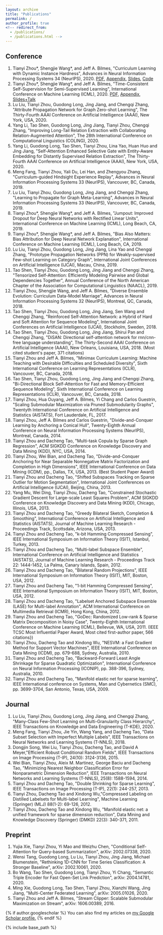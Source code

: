 ```yaml
---
layout: archive
title: "Publications"
permalink: /
author_profile: true
<!-- redirect_from: 
  - /publications/
  - /publications.html -->
---
```


Conference
------
1. Tianyi Zhou\*, Shengjie Wang\*, and Jeff A. Bilmes, "Curriculum Learning with Dynamic Instance Hardness", Advances in Neural Information Processing Systems 34 (NeurIPS), 2020. [PDF](https://github.com/tianyizhou/DIHCL/blob/main/paper/dihcl_neurips2020_main.pdf), [Appendix](https://github.com/tianyizhou/DIHCL/blob/main/paper/dihcl_neurips2020_appendix.pdf), [Slides](https://github.com/tianyizhou/DIHCL/blob/main/paper/dihcl_neurips2020_slides.pdf), [Code](https://github.com/tianyizhou/DIHCL)
1. Tianyi Zhou\*, Shengjie Wang\*, and Jeff A. Bilmes, "Time-Consistent Self-Supervision for Semi-Supervised Learning", International Conference on Machine Learning (ICML), 2020. [PDF](http://proceedings.mlr.press/v119/zhou20d/zhou20d.pdf), [Appendix](http://proceedings.mlr.press/v119/zhou20d/zhou20d-supp.pdf), [Slides+Talk](https://icml.cc/virtual/2020/poster/6671)
1. Lu Liu, Tianyi Zhou, Guodong Long, Jing Jiang, and Chengqi Zhang, "Attribute Propagation Network for Graph Zero-shot Learning", The Thirty-Fourth AAAI Conference on Artificial Intelligence (AAAI), New York, USA, 2020.
1. Yang Li, Tao Shen, Guodong Long, Jing Jiang, Tianyi Zhou, Chengqi Zhang, "Improving Long-Tail Relation Extraction with Collaborating Relation-Augmented Attention", The 28th International Conference on Computational Linguistics (COLING), 2020.
1. Yang Li, Guodong Long, Tao Shen, Tianyi Zhou, Lina Yao, Huan Huo and Jing Jiang, "Self-Attention Enhanced Selective Gate with Entity-Aware Embedding for Distantly Supervised Relation Extraction", The Thirty-Fourth AAAI Conference on Artificial Intelligence (AAAI), New York, USA, 2020.
1. Meng Fang, Tianyi Zhou, Yali Du, Lei Han, and Zhengyou Zhang, "Curriculum-guided Hindsight Experience Replay", Advances in Neural Information Processing Systems 33 (NeurIPS), Vancouver, BC, Canada, 2019.
1. Lu Liu, Tianyi Zhou, Guodong Long, Jing Jiang, and Chengqi Zhang, "Learning to Propagate for Graph Meta-Learning", Advances in Neural Information Processing Systems 33 (NeurIPS), Vancouver, BC, Canada, 2019.
1. Tianyi Zhou\*, Shengjie Wang\*, and Jeff A. Bilmes, "Jumpout: Improved Dropout for Deep Neural Networks with Rectified Linear Units", International Conference on Machine Learning (ICML), Long Beach, CA, 2019.
1. Tianyi Zhou\*, Shengjie Wang\*, and Jeff A. Bilmes, "Bias Also Matters: Bias Attribution for Deep Neural Network Explanation", International Conference on Machine Learning (ICML), Long Beach, CA, 2019.
1. Lu Liu, Tianyi Zhou, Guodong Long, Jing Jiang, Lina Yao and Chengqi Zhang, "Prototype Propagation Networks (PPN) for Weakly-supervised Few-shot Learning on Category Graph", International Joint Conferences on Artificial Intelligence (IJCAI), Macau, China, 2019.
1. Tao Shen, Tianyi Zhou, Guodong Long, Jing Jiang and Chengqi Zhang, "Tensorized Self-Attention: Efficiently Modeling Pairwise and Global Dependencies Together", Annual Conference of the North American Chapter of the Association for Computational Linguistics (NAACL), 2019.
1. Tianyi Zhou, Shengjie Wang, and Jeff A. Bilmes, "Diverse Ensemble Evolution: Curriculum Data-Model Marriage", Advances in Neural Information Processing Systems 32 (NeurIPS), Montreal, QC, Canada, 2018.
1. Tao Shen, Tianyi Zhou, Guodong Long, Jing Jiang, Sen Wang and Chengqi Zhang, "Reinforced Self-Attention Network: a Hybrid of Hard and Soft Attention for Sequence Modeling", International Joint Conferences on Artificial Intelligence (IJCAI), Stockholm, Sweden, 2018.
1. Tao Shen, Tianyi Zhou, Guodong Long, Jing Jiang, Shirui Pan and Chengqi Zhang, "DiSAN: Directional self-attention network for rnn/cnn-free language understanding", The Thirty-Second AAAI Conference on Artificial Intelligence (AAAI), New Orleans, Louisiana, USA, 2018. (Most cited student's paper, 371 citations)
1. Tianyi Zhou and Jeff A. Bilmes, "Minimax Curriculum Learning: Machine Teaching with Desirable Difficulties and Scheduled Diversity", Sixth International Conference on Learning Representations (ICLR), Vancouver, BC, Canada, 2018.
1. Tao Shen, Tianyi Zhou, Guodong Long, Jing Jiang and Chengqi Zhang, "Bi-Directional Block Self-Attention for Fast and Memory-Efficient Sequence Modeling", Sixth International Conference on Learning Representations (ICLR), Vancouver, BC, Canada, 2018.
1. Tianyi Zhou, Hua Ouyang, Jeff A. Bilmes, Yi Chang and Carlos Guestrin, "Scaling Submodular Maximization via Pruned Submodularity Graphs", Twentyth International Conference on Artificial Intelligence and Statistics  (AISTATS), Fort Lauderdale, FL, 2017.
1. Tianyi Zhou, Jeff A. Bilmes and Carlos Guestrin, "Divide-and-Conquer Learning by Anchoring a Conical Hull", Twenty-Eighth Annual Conference on Neural Information Processing Systems  (NeurIPS), Montreal, Canada, 2014.
1. Tianyi Zhou and Dacheng Tao, "Multi-task Copula by Sparse Graph Regression", ACM SIGKDD Conference on Knowledge Discovery and Data Mining (KDD), NYC, USA, 2014.
1. Tianyi Zhou, Wei Bian, and Dacheng Tao, "Divide-and-Conquer Anchoring for Near Separable Nonnegative Matrix Factorization and Completion in High Dimensions", IEEE International Conference on Data Mining (ICDM), pp., Dallas, TX, USA, 2013. (Best Student Paper Award)
1. Tianyi Zhou and Dacheng Tao, "Shifted Subspaces Tracking on Sparse Outlier for Motion Segmentation", International Joint Conferences on Artificial Intelligence (IJCAI), Beijing, China, 2013.
1. Yang Mu, Wei Ding, Tianyi Zhou, Dacheng Tao, "Constrained Stochastic Gradient Descent for Large-scale Least Squares Problem", ACM SIGKDD Conference on Knowledge Discovery and Data Mining (KDD), Chicago, Illinois, USA, 2013.
1. Tianyi Zhou and Dacheng Tao, "Greedy Bilateral Sketch, Completion \& Smoothing", International Conference on Artificial Intelligence and Statistics (AISTATS), Journal of Machine Learning Research - Proceedings Track, Scottsdale, Arizona, USA, 2013.
1. Tianyi Zhou and Dacheng Tao, "k-bit Hamming Compressed Sensing", IEEE International Symposium on Information Theory (ISIT), Istanbul, Turkey, 2013.
1. Tianyi Zhou and Dacheng Tao, "Multi-label Subspace Ensemble", International Conference on Artificial Intelligence and Statistics (AISTATS), Journal of Machine Learning Research - Proceedings Track 22: 1444-1452, La Palma, Canary Islands, Spain, 2012.
1. Tianyi Zhou and Dacheng Tao, "Bilateral Random Projections", IEEE International Symposium on Information Theory (ISIT), MIT, Boston, USA, 2012.
1. Tianyi Zhou and Dacheng Tao, "1-bit Hamming Compressed Sensing", IEEE International Symposium on Information Theory (ISIT), MIT, Boston, USA, 2012.
1. Tianyi Zhou and Dacheng Tao, "Labelset Anchored Subspace Ensemble (LASE) for Multi-label Annotation", ACM International Conference on Multimedia Retrieval (ICMR), Hong Kong, China, 2012.
1. Tianyi Zhou and Dacheng Tao, "GoDec: Randomized Low-rank & Sparse Matrix Decomposition in Noisy Case", Twenty-Eighth International Conference on Machine Learning (ICML), Bellevue, WA, USA, 2011. (IEEE TCSC Most Influential Paper Award, Most cited first-author paper, 566 citations})
1. Tianyi Zhou, Dacheng Tao and Xindong Wu, "NESVM: a Fast Gradient Method for Support Vector Machines", IEEE International Conference on Data Mining (ICDM), pp. 679-688, Sydney, Australia, 2010.
1. Tianyi Zhou and Dacheng Tao, "Backward-Forward Least Angle Shrinkage for Sparse Quadratic Optimization", International Conference on Neural Information Processing (ICONIP), pp. 388-396, Sydney, Australia, 2010.
1. Tianyi Zhou and Dacheng Tao, "Manifold elastic net for sparse learning", IEEE International conference on Systems, Man and Cybernetics (SMC), pp. 3699-3704, San Antonio, Texas, USA, 2009.

Journal
------
1. Lu Liu, Tianyi Zhou, Guodong Long, Jing Jiang, and Chengqi Zhang, "Many-Class Few-Shot Learning on Multi-Granularity Class Hierarchy", IEEE Transactions on Knowledge and Data Engineering (T-KDE), 2020. 
1. Meng Fang, Tianyi Zhou, Jie Yin, Wang Yang, and Dacheng Tao, "Data Subset Selection with Imperfect Multiple Labels", IEEE Transactions on Neural Networks and Learning Systems (T-NNLS), 2018.
1. Dongjin Song, Wei Liu, Tianyi Zhou, Dacheng Tao, and David A Meyer,"Efficient Robust Conditional Random Fields", IEEE Transactions on Image Processing (T-IP), 24(10): 3124-3136, 2015.
1. Wei Bian, Tianyi Zhou, Aleix M. Martinez, George Baciu and Dacheng Tao, "Minimizing Nearest Neighbor Classification Error for Nonparametric Dimension Reduction", IEEE Transactions on Neural Networks and Learning Systems (T-NNLS), 25(8): 1588-1594, 2014.
1. Tianyi Zhou and Dacheng Tao, "Double Shrinking for Sparse Learning", IEEE Transactions on Image Processing (T-IP), 22(1): 244-257, 2013.
1. Tianyi Zhou, Dacheng Tao and Xindong Wu,"Compressed Labeling on Distilled Labelsets for Multi-label Learning", Machine Learning (Springer) (MLJ) 88(1-2): 69-126, 2012.
1. Tianyi Zhou, Dacheng Tao and Xindong Wu, "Manifold elastic net: a unified framework for sparse dimension reduction", Data Mining and Knowledge Discovery (Springer) (DMKD) 22(3): 340-371, 2011.

Preprint
------
1. Yujia Xie, Tianyi Zhou, Yi Mao and Weizhu Chen, "Conditional Self-Attention for Query-based Summarization", arXiv:  2002.07338, 2020.
1. Wensi Tang, Guodong Long, Lu Liu, Tianyi Zhou, Jing Jiang, Michael Blumenstein, "Rethinking 1D-CNN for Time Series Classification: A Stronger Baseline", arXiv: 2002.10061, 2020.
1. Bo Wang, Tao Shen, Guodong Long, Tianyi Zhou, Yi Chang, "Semantic Triple Encoder for Fast Open-Set Link Prediction", arXiv: 2004.14781, 2020.
1. Ming Xie, Guodong Long, Tao Shen, Tianyi Zhou, Xianzhi Wang, Jing Jiang, "Multi-Center Federated Learning", arXiv: 2005.01026, 2020.
1. Tianyi Zhou and Jeff A. Bilmes, "Stream Clipper: Scalable Submodular Maximization on Stream", arXiv: 1606.00389, 2016.

{% if author.googlescholar %}
  You can also find my articles on <u><a href="{{author.googlescholar}}">my Google Scholar profile</a>.</u>
{% endif %}

{% include base_path %}

<!-- {% for post in site.publications reversed %}
  {% include archive-single.html %}
{% endfor %} -->
